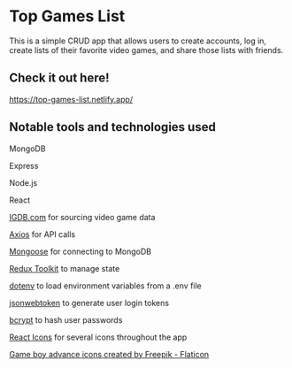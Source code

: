 # Top Games List

This is a simple CRUD app that allows users to create accounts, log in, create lists of their favorite video games, and share those lists with friends.

## Check it out here!
https://top-games-list.netlify.app/

## Notable tools and technologies used
MongoDB

Express

Node.js

React

[IGDB.com](https://api-docs.igdb.com/) for sourcing video game data

[Axios](https://www.npmjs.com/package/axios) for API calls

[Mongoose](https://www.npmjs.com/package/mongoose) for connecting to MongoDB

[Redux Toolkit](https://redux-toolkit.js.org/) to manage state

[dotenv](https://www.npmjs.com/package/dotenv) to load environment variables from a .env file

[jsonwebtoken](https://www.npmjs.com/package/jsonwebtoken) to generate user login tokens

[bcrypt](https://www.npmjs.com/package/bcrypt) to hash user passwords

[React Icons](https://react-icons.github.io/react-icons/) for several icons throughout the app

[Game boy advance icons created by Freepik - Flaticon](https://www.flaticon.com/free-icons/game-boy-advance)